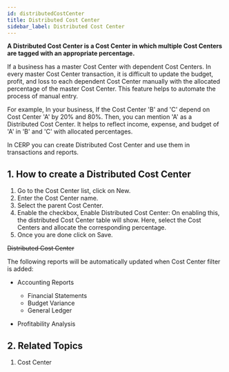 ```yaml
---
id: distributedCostCenter
title: Distributed Cost Center
sidebar_label: Distributed Cost Center
---
```


**A Distributed Cost Center is a Cost Center in which multiple Cost Centers are tagged with an appropriate percentage.**

If a business has a master Cost Center with dependent Cost Centers. In every master Cost Center transaction, it is difficult to update the budget, profit, and loss to each dependent Cost Center manually with the allocated percentage of the master Cost Center. This feature helps to automate the process of manual entry.

For example, In your business, If the Cost Center 'B' and 'C' depend on Cost Center 'A' by 20% and 80%. Then, you can mention 'A' as a Distributed Cost Center. It helps to reflect income, expense, and budget of 'A' in 'B' and 'C' with allocated percentages.

In CERP you can create Distributed Cost Center and use them in transactions and reports.

## 1. How to create a Distributed Cost Center

1. Go to the Cost Center list, click on New.
1. Enter the Cost Center name.
1. Select the parent Cost Center.
1. Enable the checkbox, Enable Distributed Cost Center: On enabling this, the distributed Cost Center table will show. Here, select the Cost Centers and allocate the corresponding percentage.
1. Once you are done click on Save.

~~Distributed Cost Center~~

The following reports will be automatically updated when Cost Center filter is added:

- Accounting Reports

  - Financial Statements
  - Budget Variance
  - General Ledger

- Profitability Analysis

## 2. Related Topics

1. Cost Center
